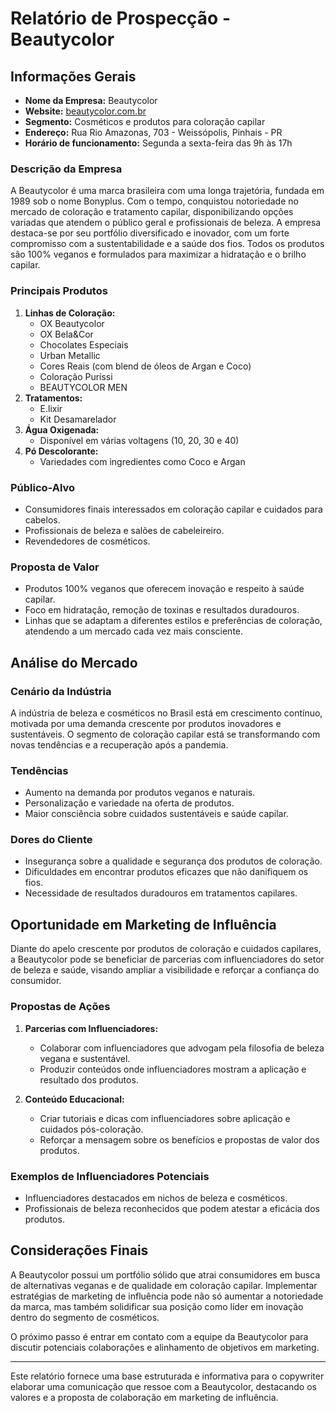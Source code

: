 # Relatório de Prospecção - Beautycolor

## Informações Gerais
- **Nome da Empresa:** Beautycolor
- **Website:** [beautycolor.com.br](http://www.beautycolor.com.br)
- **Segmento:** Cosméticos e produtos para coloração capilar
- **Endereço:** Rua Rio Amazonas, 703 - Weissópolis, Pinhais - PR
- **Horário de funcionamento:** Segunda a sexta-feira das 9h às 17h

### Descrição da Empresa
A Beautycolor é uma marca brasileira com uma longa trajetória, fundada em 1989 sob o nome Bonyplus. Com o tempo, conquistou notoriedade no mercado de coloração e tratamento capilar, disponibilizando opções variadas que atendem o público geral e profissionais de beleza. A empresa destaca-se por seu portfólio diversificado e inovador, com um forte compromisso com a sustentabilidade e a saúde dos fios. Todos os produtos são 100% veganos e formulados para maximizar a hidratação e o brilho capilar.

### Principais Produtos
1. **Linhas de Coloração:**
   - OX Beautycolor
   - OX Bela&Cor
   - Chocolates Especiais
   - Urban Metallic
   - Cores Reais (com blend de óleos de Argan e Coco)
   - Coloração Puríssi
   - BEAUTYCOLOR MEN
2. **Tratamentos:**
   - E.lixir
   - Kit Desamarelador
3. **Água Oxigenada:**
   - Disponível em várias voltagens (10, 20, 30 e 40)
4. **Pó Descolorante:**
   - Variedades com ingredientes como Coco e Argan

### Público-Alvo
- Consumidores finais interessados em coloração capilar e cuidados para cabelos.
- Profissionais de beleza e salões de cabeleireiro.
- Revendedores de cosméticos.

### Proposta de Valor
- Produtos 100% veganos que oferecem inovação e respeito à saúde capilar.
- Foco em hidratação, remoção de toxinas e resultados duradouros.
- Linhas que se adaptam a diferentes estilos e preferências de coloração, atendendo a um mercado cada vez mais consciente.

## Análise do Mercado
### Cenário da Indústria
A indústria de beleza e cosméticos no Brasil está em crescimento contínuo, motivada por uma demanda crescente por produtos inovadores e sustentáveis. O segmento de coloração capilar está se transformando com novas tendências e a recuperação após a pandemia.

### Tendências
- Aumento na demanda por produtos veganos e naturais.
- Personalização e variedade na oferta de produtos.
- Maior consciência sobre cuidados sustentáveis e saúde capilar.

### Dores do Cliente
- Insegurança sobre a qualidade e segurança dos produtos de coloração.
- Dificuldades em encontrar produtos eficazes que não danifiquem os fios.
- Necessidade de resultados duradouros em tratamentos capilares.

## Oportunidade em Marketing de Influência
Diante do apelo crescente por produtos de coloração e cuidados capilares, a Beautycolor pode se beneficiar de parcerias com influenciadores do setor de beleza e saúde, visando ampliar a visibilidade e reforçar a confiança do consumidor.

### Propostas de Ações
1. **Parcerias com Influenciadores:**
   - Colaborar com influenciadores que advogam pela filosofia de beleza vegana e sustentável.
   - Produzir conteúdos onde influenciadores mostram a aplicação e resultado dos produtos.
   
2. **Conteúdo Educacional:**
   - Criar tutoriais e dicas com influenciadores sobre aplicação e cuidados pós-coloração.
   - Reforçar a mensagem sobre os benefícios e propostas de valor dos produtos.

### Exemplos de Influenciadores Potenciais
- Influenciadores destacados em nichos de beleza e cosméticos.
- Profissionais de beleza reconhecidos que podem atestar a eficácia dos produtos.

## Considerações Finais
A Beautycolor possui um portfólio sólido que atrai consumidores em busca de alternativas veganas e de qualidade em coloração capilar. Implementar estratégias de marketing de influência pode não só aumentar a notoriedade da marca, mas também solidificar sua posição como líder em inovação dentro do segmento de cosméticos. 

O próximo passo é entrar em contato com a equipe da Beautycolor para discutir potenciais colaborações e alinhamento de objetivos em marketing. 

---

Este relatório fornece uma base estruturada e informativa para o copywriter elaborar uma comunicação que ressoe com a Beautycolor, destacando os valores e a proposta de colaboração em marketing de influência.